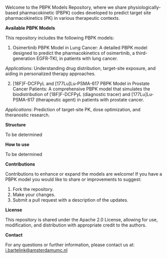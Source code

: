 Welcome to the PBPK Models Repository, where we share physiologically-based pharmacokinetic (PBPK) codes developed to predict target site pharmacokinetics (PK) in various therapeutic contexts.


**Available PBPK Models**

This repository includes the following PBPK models:

1. Osimertinib PBPK Model in Lung Cancer:
A detailed PBPK model designed to predict the pharmacokinetics of osimertinib, a third-generation EGFR-TKI, in patients with lung cancer.

_Applications_: Understanding drug distribution, target-site exposure, and aiding in personalized therapy approaches.

2. [18F]F-DCFPyL and [177Lu]Lu-PSMA-617 PBPK Model in Prostate Cancer Patients:
A comprehensive PBPK model that simulates the biodistribution of [18F]F-DCFPyL (diagnostic tracer) and [177Lu]Lu-PSMA-617 (therapeutic agent) in patients with prostate cancer.

_Applications_: Prediction of target-site PK, dose optimization, and theranostic research.


**Structure**

To be determined


**How to use**

To be determined


**Contributions**

Contributions to enhance or expand the models are welcome! If you have a PBPK model you would like to share or improvements to suggest:
1. Fork the repository.
2. Make your changes.
3. Submit a pull request with a description of the updates.


**License**

This repository is shared under the Apache 2.0 License, allowing for use, modification, and distribution with appropriate credit to the authors.


**Contact**

For any questions or further information, please contact us at: i.bartelink@amsterdamumc.nl
